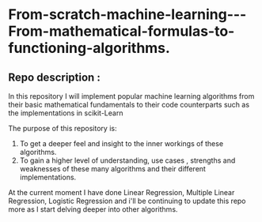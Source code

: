 # From-scratch-machine-learning---From-mathematical-formulas-to-functioning-algorithms.
## Repo description : 
In this repository I will implement popular machine learning algorithms from their basic mathematical fundamentals to their code counterparts such as the implementations in scikit-Learn

The purpose of this repository is:

1. To get a deeper feel and insight to the inner workings of these algorithms.
2. To gain a higher level of understanding, use cases , strengths and weaknesses of these many algorithms and their different implementations.

At the current moment I have done Linear Regression, Multiple Linear Regression, Logistic Regression and i'll be continuing to update this repo more as I start delving deeper into other algorithms.
